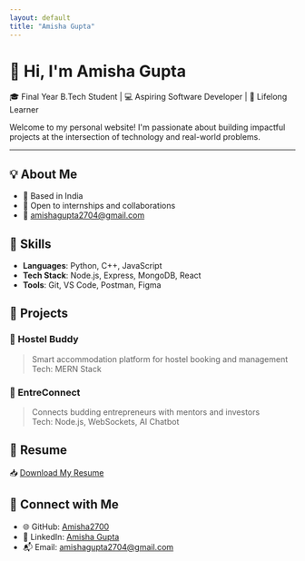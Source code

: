 ```yaml
---
layout: default
title: "Amisha Gupta"
---
```


# 👋 Hi, I'm Amisha Gupta

🎓 Final Year B.Tech Student | 💻 Aspiring Software Developer | 🌱 Lifelong Learner

Welcome to my personal website! I'm passionate about building impactful projects at the intersection of technology and real-world problems.

---
## 💡 About Me
- 📍 Based in India  
- 💬 Open to internships and collaborations  
- 📧 [amishagupta2704@gmail.com](mailto:amishagupta2704@gmail.com)

## 🧠 Skills
- **Languages**: Python, C++, JavaScript  
- **Tech Stack**: Node.js, Express, MongoDB, React  
- **Tools**: Git, VS Code, Postman, Figma

## 📂 Projects

### 🔹 Hostel Buddy
> Smart accommodation platform for hostel booking and management  
Tech: MERN Stack

### 🔹 EntreConnect
> Connects budding entrepreneurs with mentors and investors  
Tech: Node.js, WebSockets, AI Chatbot

## 📄 Resume

📥 [Download My Resume](assets/Amisha_Gupta.pdf)

## 🔗 Connect with Me

- 🌐 GitHub: [Amisha2700](https://github.com/Amisha2700)  
- 💼 LinkedIn: [Amisha Gupta](https://linkedin.com/in/amisha-gupta-567566291/)  
- 📬 Email: [amishagupta2704@gmail.com](mailto:amishagupta2704@gmail.com)
